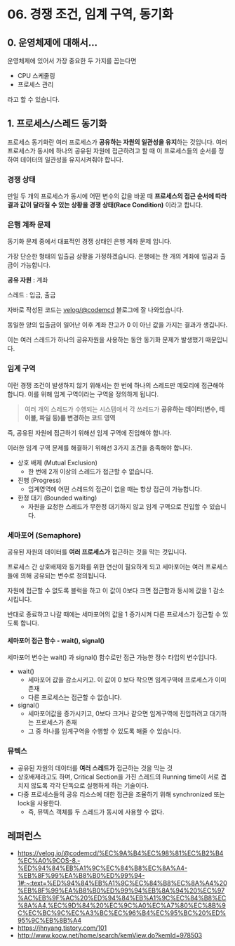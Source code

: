# 06. 경쟁 조건, 임계 구역, 동기화



## 0. 운영체제에 대해서...

운영체제에 있어서 가장 중요한 두 가지를 꼽는다면

- CPU 스케줄링
- 프로세스 관리

라고 할 수 있습니다.





## 1. 프로세스/스레드 동기화

프로세스 동기화란 여러 프로세스가 **공유하는 자원의 일관성을 유지**하는 것입니다.
여러 프로세스가 동시에 하나의 공유된 자원에 접근하려고 할 때
이 프로세스들의 순서를 정하여 데이터의 일관성을 유지시켜줘야 합니다.



### 경쟁 상태

만일 두 개의 프로세스가 동시에 어떤 변수의 값을 바꿀 때
**프로세스의 접근 순서에 따라 결과 값이 달라질 수 있는 상황을 경쟁 상태(Race Condition)** 이라고 합니다.



### 은행 계좌 문제

동기화 문제 중에서 대표적인 경쟁 상태인 은행 계좌 문제 입니다.

가장 단순한 형태의 입출금 상황을 가정하겠습니다. 
은행에는 한 개의 계좌에 입금과 출금이 가능합니다.

**공유 자원** : 계좌

스레드 : 입금, 출금

자바로 작성된 코드는 [velog/@codemcd](https://velog.io/@codemcd/%EC%9A%B4%EC%98%81%EC%B2%B4%EC%A0%9COS-8.-%ED%94%84%EB%A1%9C%EC%84%B8%EC%8A%A4-%EB%8F%99%EA%B8%B0%ED%99%94-1#:~:text=%ED%94%84%EB%A1%9C%EC%84%B8%EC%8A%A4%20%EB%8F%99%EA%B8%B0%ED%99%94%EB%8A%94%20%EC%97%AC%EB%9F%AC%20%ED%94%84%EB%A1%9C%EC%84%B8%EC%8A%A4,%EC%9D%84%20%EC%9C%A0%EC%A7%80%EC%8B%9C%EC%BC%9C%EC%A3%BC%EC%96%B4%EC%95%BC%20%ED%95%9C%EB%8B%A4.) 블로그에 잘 나와있습니다.



동일한 양의 입출금이 일어난 이후 계좌 잔고가 0 이 아닌 값을 가지는 결과가 생깁니다.

이는 여러 스레드가 하나의 공유자원을 사용하는 동안 동기화 문제가 발생했기 때문입니다.



### 임계 구역

이런 경쟁 조건이 발생하지 않기 위해서는 한 번에 하나의 스레드만 메모리에 접근해야합니다.
이를 위해 임계 구역이라는 구역을 정의하게 됩니다.

> 여러 개의 스레드가 수행되는 시스템에서 각 쓰레드가 **공유하는 데이터(변수, 테이블, 파일 등)를 변경하는 코드 영역**

즉, 공유된 자원에 접근하기 위해선 임계 구역에 진입해야 합니다.

이러한 임계 구역 문제를 해결하기 위해선 3가지 조건을 충족해야 합니다.

- 상호 배제 (Mutual Exclusion)
  - 한 번에 2개 이상의 스레드가 접근할 수 없습니다.
- 진행 (Progress)
  - 임계영역에 어떤 스레드의 접근이 없을 때는 항상 접근이 가능합니다.
- 한정 대기 (Bounded waiting)
  - 자원을 요청한 스레드가 무한정 대기하지 않고 임계 구역으로 진입할 수 있습니다.





### 세마포어 (Semaphore)

공유된 자원의 데이터를 **여러 프로세스가** 접근하는 것을 막는 것입니다.

프로세스 간 상호배제와 동기화를 위한 연산이 필요하게 되고 세마포어는 여러 프로세스들에 의해 공유되는 변수로 정의됩니다.

자원에 접근할 수 없도록 블럭을 하고 
이 값이 0보다 크면 
접근함과 동시에 값을 1 감소시킵니다. 

반대로 종료하고 나갈 때에는 
세마포어의 값을 1 증가시켜 다른 프로세스가 접근할 수 있도록 합니다.



#### 세마포어 접근 함수 - wait(), signal()

세마포어 변수는 wait() 과 signal() 함수로만 접근 가능한 정수 타입의 변수입니다.

- wait() 
  - 세마포어 값을 감소시키고.
    이 값이 0 보다 작으면 임계구역에 프로세스가 이미 존재
  - 다른 프로세스는 접근할 수 없습니다.
- signal()
  - 세마포어값을 증가시키고,
    0보다 크거나 같으면 임계구역에 진입하려고 대기하는 프로세스가 존재
  - 그 중 하나를 임계구역을 수행할 수 있도록 해줄 수 있습니다.







### 뮤텍스

- 공유된 자원의 데이터를 **여러 스레드가** 접근하는 것을 막는 것
- 상호배제라고도 하며, Critical Section을 가진 스레드의 Running time이 서로 겹치지 않도록 각각 단독으로 실행하게 하는 기술이다.
- 다중 프로세스들의 공유 리소스에 대한 접근을 조율하기 위해 synchronized 또는 lock을 사용한다.
  - 즉, 뮤텍스 객체를 두 스레드가 동시에 사용할 수 없다.







## 레퍼런스

- https://velog.io/@codemcd/%EC%9A%B4%EC%98%81%EC%B2%B4%EC%A0%9COS-8.-%ED%94%84%EB%A1%9C%EC%84%B8%EC%8A%A4-%EB%8F%99%EA%B8%B0%ED%99%94-1#:~:text=%ED%94%84%EB%A1%9C%EC%84%B8%EC%8A%A4%20%EB%8F%99%EA%B8%B0%ED%99%94%EB%8A%94%20%EC%97%AC%EB%9F%AC%20%ED%94%84%EB%A1%9C%EC%84%B8%EC%8A%A4,%EC%9D%84%20%EC%9C%A0%EC%A7%80%EC%8B%9C%EC%BC%9C%EC%A3%BC%EC%96%B4%EC%95%BC%20%ED%95%9C%EB%8B%A4
- https://jhnyang.tistory.com/101
- http://www.kocw.net/home/search/kemView.do?kemId=978503

